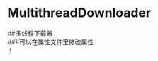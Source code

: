 # MultithreadDownloader  
##多线程下载器  
###可以在属性文件里修改属性  
！[](https://raw.githubusercontent.com/ordinary-student/MultithreadDownloader/master/test/test.png)
